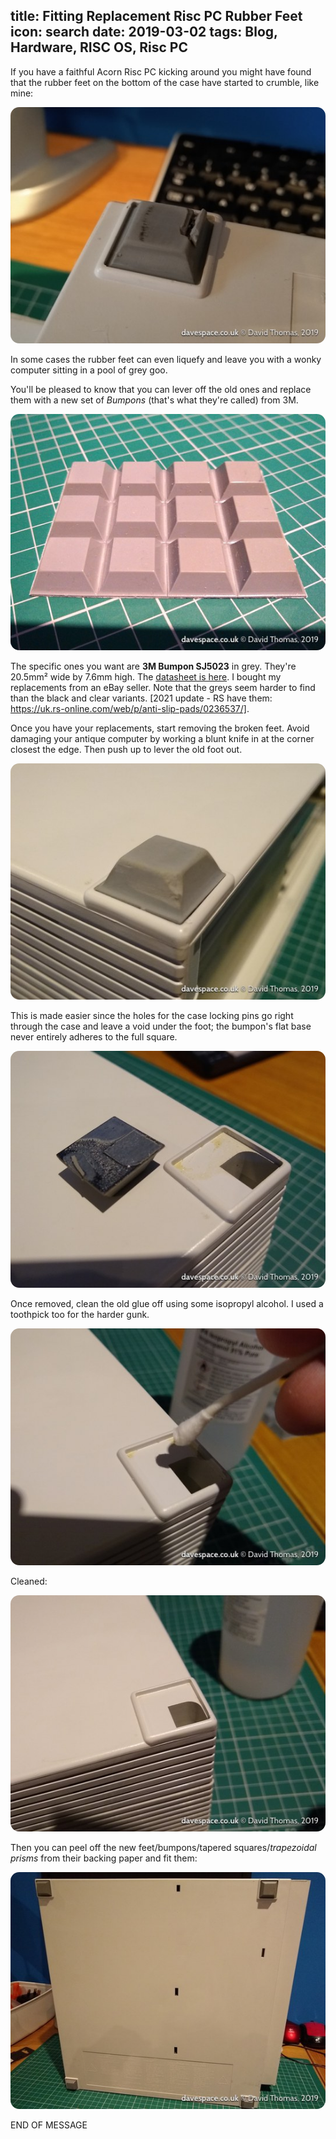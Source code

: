 title: Fitting Replacement Risc&nbsp;PC Rubber Feet
icon: search
date: 2019-03-02
tags: Blog, Hardware, RISC OS, Risc PC
----

<!-- begin summary -->

If you have a faithful Acorn Risc&nbsp;PC kicking around you might have found that the rubber feet on the bottom of the case have started to crumble, like mine:

<img style="border-radius: 1em" src="/blog/images/bumpons/broken.jpg" alt="A close-up picture of the underside of an inverted Risc PC with a crumbling rubber foot.">

In some cases the rubber feet can even liquefy and leave you with a wonky computer sitting in a pool of grey goo.

You'll be pleased to know that you can lever off the old ones and replace them with a new set of _Bumpons_ (that's what they're called) from 3M.

<!-- end summary -->

<img style="border-radius: 1em" src="/blog/images/bumpons/new-set.jpg" alt="A grid of 4x3 new rubber bumpons.">

The specific ones you want are **3M Bumpon SJ5023** in grey. They're 20.5mm² wide by 7.6mm high. The [datasheet is here](https://multimedia.3m.com/mws/media/117314O/3m-bumpon-protective-products-molded-shapes-colored-and-clear.pdf). I bought my replacements from an eBay seller. Note that the greys seem harder to find than the black and clear variants. [2021 update - RS have them: https://uk.rs-online.com/web/p/anti-slip-pads/0236537/].

Once you have your replacements, start removing the broken feet. Avoid damaging your antique computer by working a blunt knife in at the corner closest the edge. Then push up to lever the old foot out.

<img style="border-radius: 1em" src="/blog/images/bumpons/removing.jpg" alt="A close-up picture showing the removal of one of the crumbling rubber feet from the underside of a Risc PC.">

This is made easier since the holes for the case locking pins go right through the case and leave a void under the foot; the bumpon's flat base never entirely adheres to the full square.

<img style="border-radius: 1em" src="/blog/images/bumpons/removed.jpg" alt="An inverted Risc PC with a single rubber foot removed. Old glue remains.">

Once removed, clean the old glue off using some isopropyl alcohol. I used a toothpick too for the harder gunk.

<img style="border-radius: 1em" src="/blog/images/bumpons/cleaning.jpg" alt="Applying isopropyl alcohol to remove the old glue.">

Cleaned:

<img style="border-radius: 1em" src="/blog/images/bumpons/cleaned.jpg" alt="With the rubber foot and glue removed the aperture is now clean and ready for the new bumpon.">

Then you can peel off the new feet/bumpons/tapered squares/_trapezoidal prisms_ from their backing paper and fit them:

<img style="border-radius: 1em" src="/blog/images/bumpons/fitted.jpg" alt="The Risc PC on its side showing four new rubber feet fitted.">

END OF MESSAGE

